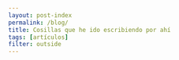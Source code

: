 ```yaml
---
layout: post-index
permalink: /blog/
title: Cosillas que he ido escribiendo por ahí
tags: [artículos]
filter: outside
---
```

